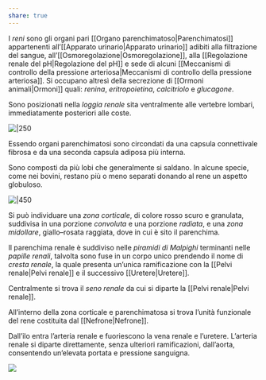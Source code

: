 ```yaml
---
share: true
---
```

I *reni* sono gli organi pari [[Organo parenchimatoso|Parenchimatosi]] appartenenti all’[[Apparato urinario|Apparato urinario]] adibiti alla filtrazione del sangue, all’[[Osmoregolazione|Osmoregolazione]], alla [[Regolazione renale del pH|Regolazione del pH]] e sede di alcuni [[Meccanismi di controllo della pressione arteriosa|Meccanismi di controllo della pressione arteriosa]].
Si occupano altresì della secrezione di [[Ormoni animali|Ormoni]] quali: *renina*, *eritropoietina*, *calcitriolo* e *glucagone*.

Sono posizionati nella *loggia renale* sita ventralmente alle vertebre lombari, immediatamente posteriori alle coste.

![|250](c7c70adb23bddbb899862a9976f31fc9_MD5%201.png)

Essendo organi parenchimatosi sono circondati da una capsula connettivale fibrosa e da una seconda capsula adiposa più interna.

Sono composti da più lobi che generalmente si saldano. In alcune specie, come nei bovini, restano più o meno separati donando al rene un aspetto globuloso.

![|450](8ae656e3195d44ace9295641cfdb6317_MD5%201.png)

Si può individuare una *zona corticale*, di colore rosso scuro e granulata, suddivisa in una porzione *convoluta* e una porzione *radiata*, e una *zona midollare*, giallo–rosata raggiata, dove in cui è sito il parenchima.

Il parenchima renale è suddiviso nelle *piramidi di Malpighi* terminanti nelle *papille renali*, talvolta sono fuse in un corpo unico prendendo il nome di *cresta renale*, la quale presenta un’unica ramificazione con la [[Pelvi renale|Pelvi renale]] e il successivo [[Uretere|Uretere]].

Centralmente si trova il *seno renale* da cui si diparte la [[Pelvi renale|Pelvi renale]].

All’interno della zona corticale e parenchimatosa si trova l’unità funzionale del rene costituita dal [[Nefrone|Nefrone]].

Dall’ilo entra l’arteria renale e fuoriescono la vena renale e l’uretere.
L’arteria renale si diparte direttamente, senza ulteriori ramificazioni, dall’aorta, consentendo un’elevata portata e pressione sanguigna.

![](bc85a82e303f393c9f671423df525179_MD5%201.png)